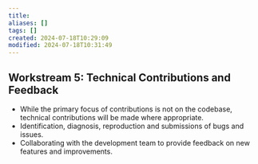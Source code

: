 ```yaml
---
title: 
aliases: []
tags: []
created: 2024-07-18T10:29:09
modified: 2024-07-18T10:31:49
---
```


## Workstream 5: Technical Contributions and Feedback

- While the primary focus of contributions is not on the codebase, technical contributions will be made where appropriate.
- Identification, diagnosis, reproduction and submissions of bugs and issues.
- Collaborating with the development team to provide feedback on new features and improvements.
